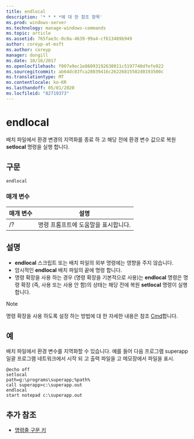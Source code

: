 ```yaml
---
title: endlocal
description: '* * * *에 대 한 참조 항목'
ms.prod: windows-server
ms.technology: manage-windows-commands
ms.topic: article
ms.assetid: 765fae3c-0c0a-4639-99a4-cf613489b949
author: coreyp-at-msft
ms.author: coreyp
manager: dongill
ms.date: 10/16/2017
ms.openlocfilehash: f007a9ec1e86093192630011c5197740dfefe922
ms.sourcegitcommit: ab64dc83fca28039416c26226815502d0193500c
ms.translationtype: MT
ms.contentlocale: ko-KR
ms.lasthandoff: 05/01/2020
ms.locfileid: "82719373"
---
```

# <a name="endlocal"></a>endlocal



배치 파일에서 환경 변경의 지역화를 종료 하 고 해당 전에 환경 변수 값으로 복원 **setlocal** 명령을 실행 합니다.



## <a name="syntax"></a>구문

```
endlocal
```

### <a name="parameters"></a>매개 변수

|매개 변수|설명|
|---------|-----------|
|/?|명령 프롬프트에 도움말을 표시합니다.|

## <a name="remarks"></a>설명

-   **endlocal** 스크립트 또는 배치 파일의 외부 명령에는 영향을 주지 않습니다.
-   암시적인 **endlocal** 배치 파일의 끝에 명령 합니다.
-   명령 확장을 사용 하는 경우 (명령 확장을 기본적으로 사용)는 **endlocal** 명령은 명령 확장 (즉, 사용 또는 사용 안 함)의 상태는 해당 전에 복원 **setlocal** 명령이 실행 합니다.

> [!NOTE]
> 명령 확장을 사용 하도록 설정 하는 방법에 대 한 자세한 내용은 참조 [Cmd](cmd.md)합니다.

## <a name="examples"></a>예

배치 파일에서 환경 변수를 지역화할 수 있습니다. 예를 들어 다음 프로그램 superapp 일괄 프로그램 네트워크에서 시작 되 고 출력 파일을 고 메모장에서 파일을 표시.
```
@echo off
setlocal
path=g:\programs\superapp;%path%
call superapp>c:\superapp.out
endlocal
start notepad c:\superapp.out
```

## <a name="additional-references"></a>추가 참조

- [명령줄 구문 키](command-line-syntax-key.md)